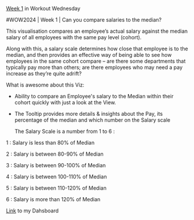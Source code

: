 [Week 1](https://workout-wednesday.com/2024w01tab/) in Workout Wednesday

#WOW2024 | Week 1 | Can you compare salaries to the median?

This visualisation compares an employee’s actual salary against the median salary of all employees with the same pay level (cohort). 

Along with this, a salary scale determines how close that employee is to the median, and then provides an effective way of being able to see how employees in the same cohort compare – are there some departments that typically pay more than others; are there employees who may need a pay increase as they’re quite adrift?

What is awesome about this Viz:
* Ability to compare an Employee's salary to the Median within their cohort quickly with just a look at the View.
* The Tooltip provides more details & insights about the Pay, its percentage of the median and which number on the Salary scale

  The Salary Scale is a number from 1 to 6 :
  
1 : Salary is less than 80% of Median
  
2 : Salary is between 80-90% of Median

3 : Salary is between 90-100% of Median

4 : Salary is between 100-110% of Median

5 : Salary is between 110-120% of Median

6 : Salary is more than 120% of Median

[Link](https://public.tableau.com/app/profile/amira.salama/viz/WOW2024W1Canyoucomparesalariestothemedian_17044831353640/WOW2024Week1Canyoucomparesalariestothemedian) to my Dahsboard
